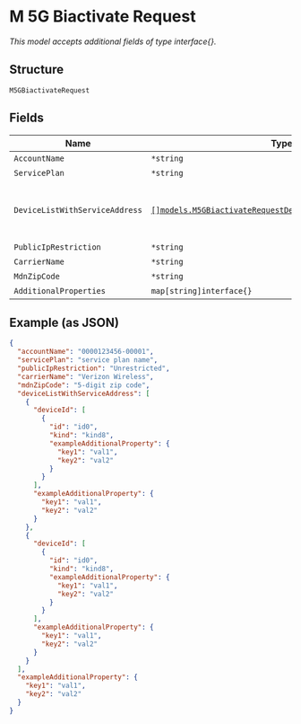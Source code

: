 
# M 5G Biactivate Request

*This model accepts additional fields of type interface{}.*

## Structure

`M5GBiactivateRequest`

## Fields

| Name | Type | Tags | Description |
|  --- | --- | --- | --- |
| `AccountName` | `*string` | Optional | - |
| `ServicePlan` | `*string` | Optional | - |
| `DeviceListWithServiceAddress` | [`[]models.M5GBiactivateRequestDeviceListWithServiceAddress`](../../doc/models/containers/m-5g-biactivate-request-device-list-with-service-address.md) | Optional | This is Array of a container for any-of cases. |
| `PublicIpRestriction` | `*string` | Optional | - |
| `CarrierName` | `*string` | Optional | - |
| `MdnZipCode` | `*string` | Optional | - |
| `AdditionalProperties` | `map[string]interface{}` | Optional | - |

## Example (as JSON)

```json
{
  "accountName": "0000123456-00001",
  "servicePlan": "service plan name",
  "publicIpRestriction": "Unrestricted",
  "carrierName": "Verizon Wireless",
  "mdnZipCode": "5-digit zip code",
  "deviceListWithServiceAddress": [
    {
      "deviceId": [
        {
          "id": "id0",
          "kind": "kind8",
          "exampleAdditionalProperty": {
            "key1": "val1",
            "key2": "val2"
          }
        }
      ],
      "exampleAdditionalProperty": {
        "key1": "val1",
        "key2": "val2"
      }
    },
    {
      "deviceId": [
        {
          "id": "id0",
          "kind": "kind8",
          "exampleAdditionalProperty": {
            "key1": "val1",
            "key2": "val2"
          }
        }
      ],
      "exampleAdditionalProperty": {
        "key1": "val1",
        "key2": "val2"
      }
    }
  ],
  "exampleAdditionalProperty": {
    "key1": "val1",
    "key2": "val2"
  }
}
```

